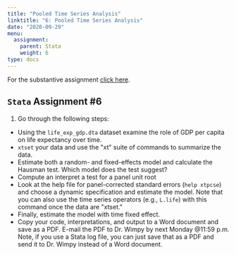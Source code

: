 ```yaml
---
title: "Pooled Time Series Analysis"
linktitle: "6: Pooled Time Series Analysis"
date: "2020-09-29"
menu:
  assignment:
    parent: Stata
    weight: 6
type: docs
---
```



For the substantive assignment [click here](https://posc6013.science/assignment/05-substance/). 

## `Stata` Assignment #6

1. Go through the following steps:

- Using the `life_exp_gdp.dta` dataset examine the role of GDP per capita on life expectancy over time. 
- `xtset` your data and use the "xt" suite of commands to summarize the data.
- Estimate both a random- and fixed-effects model and calculate the Hausman test. Which model does the test suggest?
- Compute an interpret a test for a panel unit root
- Look at the help file for panel-corrected standard errors (`help xtpcse`) and choose a dynamic specification and estimate the model. Note that you can also use the time series operators (e.g., `L.life`) with this command once the data are "xtset."
- Finally, estimate the model with time fixed effect. 
- Copy your code, interpretations, and output to a Word document and save as a PDF. E-mail the PDF to Dr. Wimpy by next Monday @11:59 p.m. Note, if you use a Stata log file, you can just save that as a PDF and send it to Dr. Wimpy instead of a Word document. 